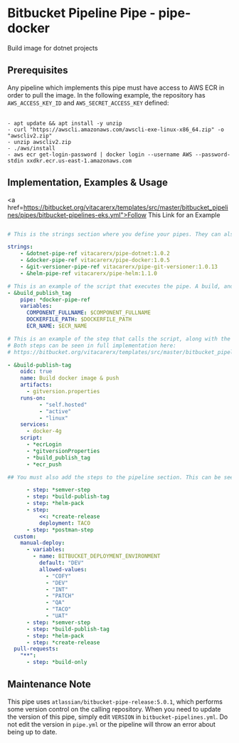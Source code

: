 # Bitbucket Pipeline Pipe - pipe-docker

Build image for dotnet projects

## Prerequisites

Any pipeline which implements this pipe must have access to AWS ECR in order to pull the image. In the following example, the repository has `AWS_ACCESS_KEY_ID` and `AWS_SECRET_ACCESS_KEY` defined:<br><br>

```
- apt update && apt install -y unzip
- curl "https://awscli.amazonaws.com/awscli-exe-linux-x86_64.zip" -o "awscliv2.zip" 
- unzip awscliv2.zip
- ./aws/install
- aws ecr get-login-password | docker login --username AWS --password-stdin xxdkr.ecr.us-east-1.amazonaws.com
```

## Implementation, Examples & Usage
<a href=https://bitbucket.org/vitacarerx/templates/src/master/bitbucket_pipelines/pipes/bitbucket-pipelines-eks.yml">Follow This Link for an Example</a> 

```yaml 

# This is the strings section where you define your pipes. They can also be defined within a step but this implementation is much cleaner:

strings:
    - &dotnet-pipe-ref vitacarerx/pipe-dotnet:1.0.2
    - &docker-pipe-ref vitacarerx/pipe-docker:1.0.5
    - &git-versioner-pipe-ref vitacarerx/pipe-git-versioner:1.0.13
    - &helm-pipe-ref vitacarerx/pipe-helm:1.1.0

# This is an example of the script that executes the pipe. A build, and publish as well as tag is demonstrated
- &build_publish_tag
    pipe: *docker-pipe-ref
    variables:
      COMPONENT_FULLNAME: $COMPONENT_FULLNAME
      DOCKERFILE_PATH: $DOCKERFILE_PATH
      ECR_NAME: $ECR_NAME

# This is an example of the step that calls the script, along with the ECR login script & the ecr_push
# Both steps can be seen in full implementation here: 
# https://bitbucket.org/vitacarerx/templates/src/master/bitbucket_pipelines/pipes/bitbucket-pipelines-eks.yml

- &build-publish-tag
    oidc: true
    name: Build docker image & push
    artifacts:
      - gitversion.properties
    runs-on:
          - "self.hosted"
          - "active"
          - "linux"
    services:
      - docker-4g
    script:
      - *ecrLogin
      - *gitversionProperties
      - *build_publish_tag
      - *ecr_push

## You must also add the steps to the pipeline section. This can be seen towards the end of the bitbucket-pipelines.yml file shown above for insurance-api.

      - step: *semver-step
      - step: *build-publish-tag
      - step: *helm-pack
      - step:
          <<: *create-release
          deployment: TACO
      - step: *postman-step
  custom:
    manual-deploy:
      - variables:
        - name: BITBUCKET_DEPLOYMENT_ENVIRONMENT
          default: "DEV"
          allowed-values:
            - "COFY"
            - "DEV"
            - "INT"
            - "PATCH"
            - "QA"
            - "TACO"
            - "UAT"
      - step: *semver-step
      - step: *build-publish-tag
      - step: *helm-pack
      - step: *create-release
  pull-requests:
    "**":
      - step: *build-only
```
## Maintenance Note

This pipe uses `atlassian/bitbucket-pipe-release:5.0.1`, which performs some version control on the calling repository. When you need to update the version of this pipe, simply edit `VERSION` in `bitbucket-pipelines.yml`. Do not edit the version in `pipe.yml` or the pipeline will throw an error about being up to date.